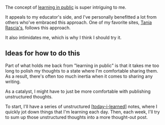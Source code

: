 The concept of [learning in
public](https://www.swyx.io/writing/learn-in-public/) is super intriguing to me.

It appeals to my educator's side, and I've personally benefitted a lot from
others who've embraced this approach. One of my favorite sites, [Tania
Rascia's](https://www.taniarascia.com/), follows this approach.

It also intimidates me, which is why I think I should try it.

## Ideas for how to do this

Part of what holds me back from "learning in public" is that it takes me too
long to polish my thoughts to a state where I'm comfortable sharing them. As a
result, there's often too much inertia when it comes to sharing any writing.

As a catalyst, I might have to just be more comfortable with publishing
unstructured thoughts.

To start, I'll have a series of unstructured [[today-i-learned]] notes,
where I quickly jot down things that I'm learning each day. Then, each week,
I'll try to sum up those unstructured thoughts into a more thought-out post.

[//begin]: # "Autogenerated link references for markdown compatibility"
[today-i-learned]: today-i-learned/today-i-learned "Today I Learned"
[//end]: # "Autogenerated link references"
